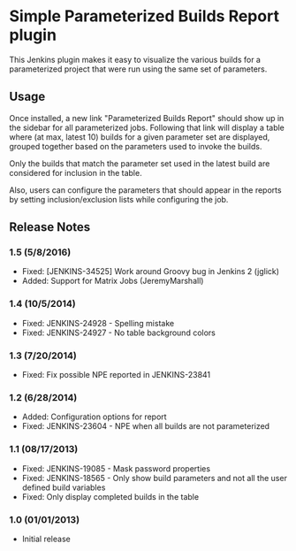 Simple Parameterized Builds Report plugin
=========================================

This Jenkins plugin makes it easy to visualize the various builds for a parameterized project that were run using the same set of parameters.

Usage
-----

Once installed, a new link "Parameterized Builds Report" should show up in the sidebar for all parameterized jobs. Following that link will display a table where (at max, latest 10) builds for a given parameter set are displayed, grouped together based on the parameters used to invoke the builds.

Only the builds that match the parameter set used in the latest build are considered for inclusion in the table.

Also, users can configure the parameters that should appear in the reports by setting inclusion/exclusion lists while 
configuring the job.

Release Notes
-------------

### 1.5 (5/8/2016)
* Fixed: [JENKINS-34525] Work around Groovy bug in Jenkins 2 (jglick)
* Added: Support for Matrix Jobs (JeremyMarshall)

### 1.4 (10/5/2014)
* Fixed: JENKINS-24928 - Spelling mistake
* Fixed: JENKINS-24927 - No table background colors

### 1.3 (7/20/2014)
* Fixed: Fix possible NPE reported in JENKINS-23841

### 1.2 (6/28/2014)

* Added: Configuration options for report
* Fixed: JENKINS-23604 - NPE when all builds are not parameterized

### 1.1 (08/17/2013)

* Fixed: JENKINS-19085 - Mask password properties
* Fixed: JENKINS-18565 - Only show build parameters and not all the user defined build variables
* Fixed: Only display completed builds in the table

### 1.0 (01/01/2013)

* Initial release